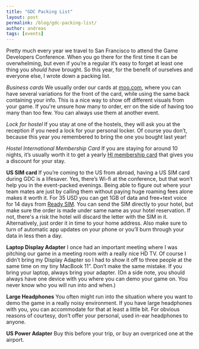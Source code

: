 ```yaml
---
title: "GDC Packing List"
layout: post
permalink: /blog/gdc-packing-list/
author: andreas
tags: [events]
---
```


Pretty much every year we travel to San Francisco to attend the Game Developers Conference. When you go there for the first time it can be overwhelming, but even if you’re a regular it’s easy to forget at least one thing you <em>should have</em> brought. So this year, for the benefit of ourselves and everyone else, I wrote down a packing list.

*Business cards*
We usually order our cards at <a href="http://www.moo.com">moo.com</a>, where you can have several variations for the front of the card, while using the same back containing your info. This is a nice way to show off different visuals from your game. If you're unsure how many to order, err on the side of having too many than too few. You can always use them at another event.

*Lock for hostel*
If you stay at one of the hostels, they will ask you at the reception if you need a lock for your personal locker. Of course you don’t, because this year you remembered to bring the one you bought last year!

*Hostel International Membership Card*
If you are staying for around 10 nights, it’s usually worth it to get a yearly <a href="https://www.hihostels.com/info/membership">HI membership card</a> that gives you a discount for your stay.

<strong><i class="fa fa-check-square-o"></i> US SIM card</strong>
If you’re coming to the US from abroad, having a US SIM card during GDC is a lifesaver. Yes, there’s Wi-fi at the conference, but that won’t help you in the event-packed evenings. Being able to figure out where your team mates are just by calling them without paying huge roaming fees alone makes it worth it. For 35 USD you can get 1GB of data and free+text voice for 14 days from <a href="http://www.readysim.com">Ready SIM</a>. You can send the SIM directly to your hotel, but make sure the order is made under same name as your hotel reservation. If not, there's a risk the hotel will discard the letter with the SIM in it. Alternatively, just order it in time to your home address. Also make sure to turn of automatic app updates on your phone or you’ll burn through your data in less then a day.

<strong><i class="fa fa-check-square-o"></i> Laptop Display Adapter</strong>
I once had an important meeting where I was pitching our game in a meeting room with a really nice HD TV. Of course I didn’t bring my Display Adapter so I had to show it off to three people at the same time on my tiny MacBook 11”. Don’t make the same mistake. If you bring your laptop, always bring your adapter. (On a side note, you should always have one device with you where you can demo your game on. You never know who you will run into and when.)

<strong><i class="fa fa-check-square-o"></i> Large Headphones</strong>
You often might run into the situation where you want to demo the game in a really noisy environment. If you have large headphones with you, you can accommodate for that at least a little bit. For obvious reasons of courtesy, don’t offer your personal, used in-ear headphones to anyone.

<strong><i class="fa fa-check-square-o"></i> US Power Adapter</strong>
Buy this before your trip, or buy an overpriced one at the airport.

